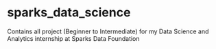 # sparks_data_science
Contains all project (Beginner to Intermediate) for my Data Science and Analytics internship at Sparks Data Foundation 

